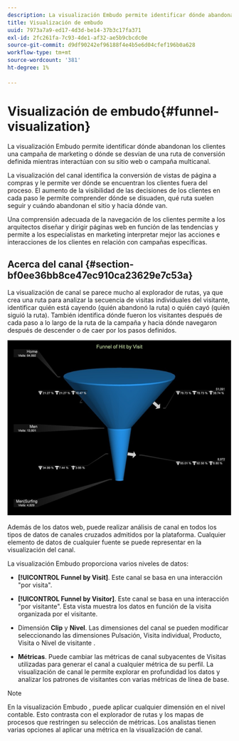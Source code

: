 ```yaml
---
description: La visualización Embudo permite identificar dónde abandonan los clientes una campaña de marketing o dónde se desvían de una ruta de conversión definida mientras interactúan con su sitio web o campaña multicanal.
title: Visualización de embudo
uuid: 7973a7a9-ed17-4d3d-be14-37b3c17fa371
exl-id: 2fc261fa-7c93-4de1-af32-ae5b9cbcdc0e
source-git-commit: d9df90242ef96188f4e4b5e6d04cfef196b0a628
workflow-type: tm+mt
source-wordcount: '381'
ht-degree: 1%

---
```


# Visualización de embudo{#funnel-visualization}

La visualización Embudo permite identificar dónde abandonan los clientes una campaña de marketing o dónde se desvían de una ruta de conversión definida mientras interactúan con su sitio web o campaña multicanal.

La visualización del canal identifica la conversión de vistas de página a compras y le permite ver dónde se encuentran los clientes fuera del proceso. El aumento de la visibilidad de las decisiones de los clientes en cada paso le permite comprender dónde se disuaden, qué ruta suelen seguir y cuándo abandonan el sitio y hacia dónde van.

Una comprensión adecuada de la navegación de los clientes permite a los arquitectos diseñar y dirigir páginas web en función de las tendencias y permite a los especialistas en marketing interpretar mejor las acciones e interacciones de los clientes en relación con campañas específicas.

## Acerca del canal {#section-bf0ee36bb8ce47ec910ca23629e7c53a}

La visualización de canal se parece mucho al explorador de rutas, ya que crea una ruta para analizar la secuencia de visitas individuales del visitante, identificar quién está cayendo (quién abandonó la ruta) o quién cayó (quién siguió la ruta). También identifica dónde fueron los visitantes después de cada paso a lo largo de la ruta de la campaña y hacia dónde navegaron después de descender o de caer por los pasos definidos.

![](assets/funnel_visualization_capture_min.png)

Además de los datos web, puede realizar análisis de canal en todos los tipos de datos de canales cruzados admitidos por la plataforma. Cualquier elemento de datos de cualquier fuente se puede representar en la visualización del canal.

La visualización Embudo proporciona varios niveles de datos:

* **[!UICONTROL Funnel by Visit]**. Este canal se basa en una interacción &quot;por visita&quot;.
* **[!UICONTROL Funnel by Visitor]**. Este canal se basa en una interacción &quot;por visitante&quot;. Esta vista muestra los datos en función de la visita organizada por el visitante.
* Dimensión **Clip** y **Nivel**. Las dimensiones del canal se pueden modificar seleccionando las dimensiones Pulsación, Visita individual, Producto, Visita o Nivel de visitante .

* **Métricas**. Puede cambiar las métricas de canal subyacentes de Visitas utilizadas para generar el canal a cualquier métrica de su perfil. La visualización de canal le permite explorar en profundidad los datos y analizar los patrones de visitantes con varias métricas de línea de base.

>[!NOTE]
>
>En la visualización Embudo , puede aplicar cualquier dimensión en el nivel contable. Esto contrasta con el explorador de rutas y los mapas de procesos que restringen su selección de métricas. Los analistas tienen varias opciones al aplicar una métrica en la visualización de canal.
